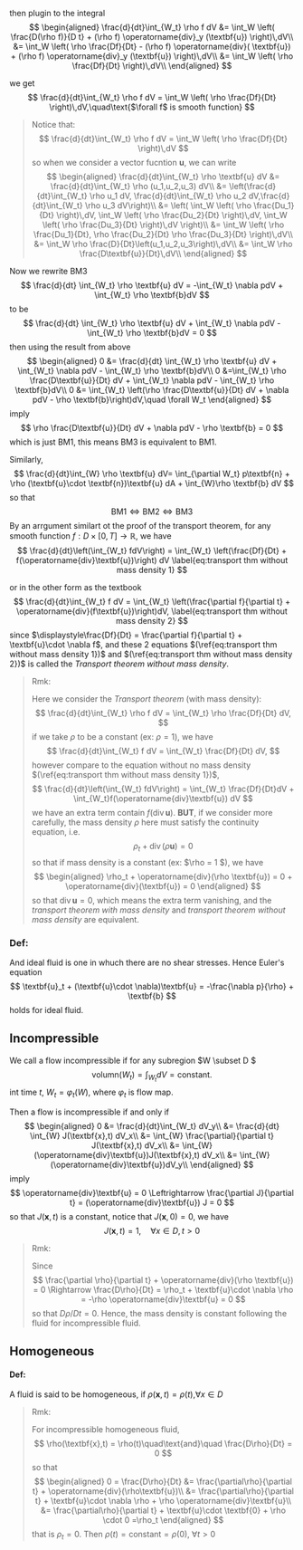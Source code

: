 then plugin to the integral
$$
\begin{aligned}
\frac{d}{dt}\int_{W_t} \rho f dV 
&= \int_W \left(
	\frac{D(\rho f)}{D t} + (\rho f) \operatorname{div}_y (\textbf{u})
	\right)\,dV\\
&= \int_W \left(
	\rho \frac{Df}{Dt} -  (\rho f) \operatorname{div}( \textbf{u}) + (\rho f) \operatorname{div}_y (\textbf{u})
	\right)\,dV\\
&= \int_W \left( \rho \frac{Df}{Dt}	\right)\,dV\\
\end{aligned}
$$

we get
$$
\frac{d}{dt}\int_{W_t} \rho f dV 
= \int_W \left( \rho \frac{Df}{Dt}	\right)\,dV,\quad\text{$\forall f$ is smooth function}
$$

> Notice that:
> $$
> \frac{d}{dt}\int_{W_t} \rho f dV 
> = \int_W \left( \rho \frac{Df}{Dt}	\right)\,dV
> $$
> so when we consider a vector fucntion $\textbf{u}$, we can write 
> $$
> \begin{aligned}
> \frac{d}{dt}\int_{W_t} \rho \textbf{u} dV 
> &= \frac{d}{dt}\int_{W_t} \rho (u_1,u_2,u_3) dV\\  
> &= \left(\frac{d}{dt}\int_{W_t} \rho u_1 dV, \frac{d}{dt}\int_{W_t} \rho u_2 dV,\frac{d}{dt}\int_{W_t} \rho u_3 dV\right)\\
> &= \left(
> 	\int_W \left( \rho \frac{Du_1}{Dt}	\right)\,dV,
> 	\int_W \left( \rho \frac{Du_2}{Dt}	\right)\,dV,
> 	\int_W \left( \rho \frac{Du_3}{Dt}	\right)\,dV
> 	\right)\\
> &= \int_W \left(
> 	\rho \frac{Du_1}{Dt},
> 	\rho \frac{Du_2}{Dt}
> 	\rho \frac{Du_3}{Dt}
> 	\right)\,dV\\
> &= \int_W \rho \frac{D}{Dt}\left(u_1,u_2,u_3\right)\,dV\\
> &= \int_W \rho \frac{D\textbf{u}}{Dt}\,dV\\
> \end{aligned}
> $$
> 
> 

Now we rewrite BM3
$$
\frac{d}{dt} \int_{W_t} \rho \textbf{u} dV = -\int_{W_t} \nabla pdV + \int_{W_t} \rho \textbf{b}dV
$$
to be
$$
\frac{d}{dt} \int_{W_t} \rho \textbf{u} dV + \int_{W_t} \nabla pdV - \int_{W_t} \rho \textbf{b}dV = 0
$$
then using the result from above
$$
\begin{aligned}
0 &= \frac{d}{dt} \int_{W_t} \rho \textbf{u} dV + \int_{W_t} \nabla pdV - \int_{W_t} \rho \textbf{b}dV\\
0 &=\int_{W_t} \rho \frac{D\textbf{u}}{Dt} dV + \int_{W_t} \nabla pdV - \int_{W_t} \rho \textbf{b}dV\\
0 &= \int_{W_t} \left(\rho \frac{D\textbf{u}}{Dt} dV + \nabla pdV - \rho \textbf{b}\right)dV,\quad \forall W_t
\end{aligned}
$$
imply 
$$
\rho \frac{D\textbf{u}}{Dt} dV + \nabla pdV - \rho \textbf{b} = 0
$$
which is just BM1, this means BM3 is equivalent to BM1. 

Similarly, 
$$
\frac{d}{dt}\int_{W} \rho \textbf{u} dV= \int_{\partial W_t} p\textbf{n} + \rho (\textbf{u}\cdot \textbf{n})\textbf{u} dA + \int_{W}\rho \textbf{b} dV
$$
 so that 
$$
\text{BM1} \Leftrightarrow \text{BM2} \Leftrightarrow \text{BM3}
$$
By an arrgument similart ot the proof of the transport theorem, for any smooth function $f:D\times [0,T] \to \mathbb{R}$, we have
$$
\frac{d}{dt}\left(\int_{W_t} fdV\right) 
= \int_{W_t} \left(\frac{Df}{Dt} + f(\operatorname{div}\textbf{u})\right) dV
\label{eq:transport thm without mass density 1}
$$

or in the other form as the textbook
$$
\frac{d}{dt}\int_{W_t} f dV = \int_{W_t} \left(\frac{\partial f}{\partial t} + \operatorname{div}(f\textbf{u})\right)dV,
\label{eq:transport thm without mass density 2}
$$
since $\displaystyle\frac{Df}{Dt} = \frac{\partial f}{\partial t} + \textbf{u}\cdot \nabla f$, and these 2 equations $(\ref{eq:transport thm without mass density 1})$ and $(\ref{eq:transport thm without mass density 2})$ is called the *Transport theorem without mass density*.

> Rmk: 
>
> Here we consider the *Transport theorem* (with mass density):
> $$
> \frac{d}{dt}\int_{W_t} \rho f dV = \int_{W_t} \rho \frac{Df}{Dt} dV,
> $$
> if we take $\rho$ to be a constant (ex: $\rho =1$), we have
> $$
> \frac{d}{dt}\int_{W_t} f dV = \int_{W_t} \frac{Df}{Dt} dV,
> $$
> however compare to the equation without no mass density  $(\ref{eq:transport thm without mass density 1})$​, 
> $$
> \frac{d}{dt}\left(\int_{W_t} fdV\right) 
> = \int_{W_t} \frac{Df}{Dt}dV + \int_{W_t}f(\operatorname{div}\textbf{u}) dV
> $$
> we have an extra term contain $f(\operatorname{div}\textbf{u})$. **BUT**, if  we consider more carefully, the mass density $\rho$ here must satisfy the continuity equation, i.e.
> $$
> \rho_t + \operatorname{div}(\rho \textbf{u}) = 0
> $$
> so that if mass density is a constant (ex: $\rho = 1 $), we have
> $$
> \begin{aligned}
> \rho_t + \operatorname{div}(\rho \textbf{u}) = 0 + \operatorname{div}(\textbf{u}) = 0
> \end{aligned}
> $$
> so that $\operatorname{div}\textbf{u} = 0$, which means the extra term vanishing, and the *transport theorem with mass density* and *transport theorem without mass density* are equivalent.

### Def:

And ideal fluid is one in whuch there are no shear stresses.
Hence Euler's equation 
$$
\textbf{u}_t  + (\textbf{u}\cdot \nabla)\textbf{u} = -\frac{\nabla p}{\rho} + \textbf{b}
$$
holds for ideal fluid.

## Incompressible

We call a flow incompressible if for any subregion $W \subset D $
$$
\text{volumn}(W_t) = \int_{W_t} dV = \text{constant.}
$$
int time $t$, $W_t = \varphi_t(W)$, where $\varphi_t$ is flow map.

Then a flow is incompressible if and only if
$$
\begin{aligned}
0 &= \frac{d}{dt}\int_{W_t} dV_y\\
&= \frac{d}{dt} \int_{W} J(\textbf{x},t) dV_x\\
&= \int_{W} \frac{\partial}{\partial t} J(\textbf{x},t) dV_x\\
&= \int_{W} (\operatorname{div}\textbf{u})J(\textbf{x},t) dV_x\\
&= \int_{W} (\operatorname{div}\textbf{u})dV_y\\
\end{aligned}
$$
imply 
$$
\operatorname{div}\textbf{u} = 0
\Leftrightarrow
\frac{\partial J}{\partial t} = (\operatorname{div}\textbf{u}) J = 0
$$
so that $J(\textbf{x},t)$ is a constant, notice that $J(\textbf{x},0) = 0$, we have
$$
J(\textbf{x},t) = 1,\quad \forall x\in D, t>0
$$

> Rmk: 
>
> Since 
> $$
> \frac{\partial \rho}{\partial t} + \operatorname{div}(\rho \textbf{u}) = 0 \Rightarrow \frac{D\rho}{Dt} = \rho_t + \textbf{u}\cdot \nabla \rho = -\rho \operatorname{div}\textbf{u} = 0
> $$
> so that $D\rho/Dt = 0$. Hence, the mass density is constant following the fluid for incompressible fluid.

## Homogeneous

#### Def: 

A fluid is said to be homogeneous, if $\rho (\textbf{x},t) = \rho(t)$,$\forall x\in D$

> Rmk:
>
> For incompressible homogeneous fluid, 
> $$
> \rho(\textbf{x},t) = \rho(t)\quad\text{and}\quad \frac{D\rho}{Dt} = 0
> $$
> so that 
> $$
> \begin{aligned}
> 0 = \frac{D\rho}{Dt} &= \frac{\partial\rho}{\partial t} + \operatorname{div}(\rho\textbf{u})\\
> &=  \frac{\partial\rho}{\partial t} + \textbf{u}\cdot \nabla \rho + \rho \operatorname{div}\textbf{u}\\ 
> &=  \frac{\partial\rho}{\partial t} + \textbf{u}\cdot \textbf{0} + \rho \cdot 0 =\rho_t
> \end{aligned}
> $$
> that is $\rho_t=0$. Then $\rho(t) = \text{constant} = \rho(0)$, $\forall t>0$